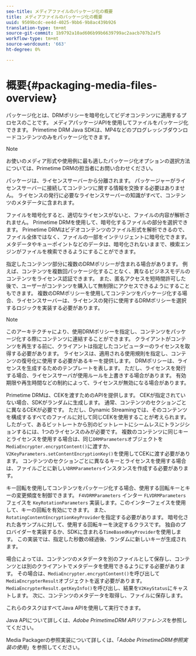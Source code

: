 ```yaml
---
seo-title: メディアファイルのパッケージ化の概要
title: メディアファイルのパッケージ化の概要
uuid: 9509bcdc-ee4d-4025-9bb6-9b8ac439b926
translation-type: tm+mt
source-git-commit: 1b9792a10ad606b99b6639799ac2aacb707b2af5
workflow-type: tm+mt
source-wordcount: '663'
ht-degree: 0%

---
```



# 概要{#packaging-media-files-overview}

パッケージ化とは、DRMポリシーを暗号化してビデオコンテンツに適用するプロセスのことです。 メディアパッケージAPIを使用してファイルをパッケージ化できます。 Primetime DRM Java SDKは、MP4などのプログレッシブダウンロードコンテンツのみをパッケージ化できます。

>[!NOTE]
>
>お使いのメディア形式や使用例に最も適したパッケージ化オプションの選択方法については、Primetime DRMの担当者にお問い合わせください。

パッケージは、ライセンスサーバーから分離されます。 パッケージャーがライセンスサーバーに接続してコンテンツに関する情報を交換する必要はありません。 ライセンスの発行に必要なライセンスサーバーの知識がすべて、コンテンツのメタデータに含まれます。

ファイルを暗号化すると、適切なライセンスがないと、ファイルの内容が解析されません。 Primetime DRMを使用して、暗号化するファイルの部分を選択できます。 Primetime DRMはビデオコンテンツのファイル形式を解析できるので、ファイル全体ではなく、ファイルの一部をインテリジェントに暗号化できます。 メタデータやキューポイントなどのデータは、暗号化されないままで、検索エンジンがファイルを検索できるようにすることができます。

指定したコンテンツ部分に複数のDRMポリシーが含まれる場合があります。 例えば、コンテンツを複数回パッケージ化することなく、異なるビジネスモデルのコンテンツをライセンス認証できます。 また、匿名アクセスを短時間許可した後で、ユーザーがコンテンツを購入して無制限にアクセスできるようにすることもできます。 複数のDRMポリシーを使用してコンテンツをパッケージ化する場合、ライセンスサーバーは、ライセンスの発行に使用するDRMポリシーを選択するロジックを実装する必要があります。

>[!NOTE]
>
>このアーキテクチャにより、使用DRMポリシーを指定し、コンテンツをパッケージ化する際にコンテンツに連結することができます。 クライアントがコンテンツを再生する前に、クライアントは指定したコンピューターのライセンスを取得する必要があります。 ライセンスは、適用される使用規則を指定し、コンテンツの復号化に使用する必要があるキーを提供します。 DRMポリシーは、ライセンスを生成するためのテンプレートを表します。 ただし、ライセンスを発行する場合、ライセンスサーバが使用ルールを上書きする場合があります。 有効期限や再生時間などの制約によって、ライセンスが無効になる場合があります。

Primetime DRMは、CEKを渡すためのAPIを提供します。 CEKが指定されていない場合、SDKがランダムに生成します。 通常、コンテンツのセクションごとに異なるCEKが必要です。 ただし、Dynamic Streamingでは、そのコンテンツを構成するすべてのファイルに対して同じCEKを使用することが考えられます。 したがって、あるビットレートから別のビットレートにシームレスにトランジションするには、1つのライセンスのみが必要です。 複数のコンテンツに同じキーとライセンスを使用する場合は、同じ`DRMParameters`オブジェクトを`MediaEncrypter.encryptContent()`に渡すか、`V2KeyParameters.setContentEncryptionKey()`を使用してCEKに渡す必要があります。 コンテンツのセクションごとに異なるキーとライセンスを使用する場合は、ファイルごとに新しい`DRMParameters`インスタンスを作成する必要があります。

キー回転を使用してコンテンツをパッケージ化する場合、使用する回転キーとキーの変更頻度を制御できます。 `F4VDRMParameters` インター `FLVDRMParameters` フェイスを `KeyRotationParameters` 実装します。このインターフェイスを使用して、キーの回転を有効にできます。 また、`RotatingContentEncryptionKeyProvider`を指定する必要があります。 暗号化された各サンプルに対して、使用する回転キーを決定するクラスです。 独自のプロバイダーを実装するか、SDKに含まれる`TimeBasedKeyProvider`を使用します。 この実装では、指定した秒数の経過後、ランダムに新しいキーが生成されます。

場合によっては、コンテンツのメタデータを別のファイルとして保存し、コンテンツとは別のクライアントでメタデータを使用できるようにする必要があります。 その場合は、`MediaEncrypter.encryptContent()`を呼び出して`MediaEncrypterResult`オブジェクトを返す必要があります。 `MediaEncrypterResult.getKeyInfo()`を呼び出し、結果を`V2KeyStatus`にキャストします。 次に、コンテンツのメタデータを取得し、ファイルに保存します。

これらのタスクはすべてJava APIを使用して実行できます。

Java APIについて詳しくは、*Adobe PrimetimeDRM APIリファレンス*&#x200B;を参照してください。

Media Packagerの参照実装について詳しくは、「*Adobe PrimetimeDRM参照実装の使用*」を参照してください。

